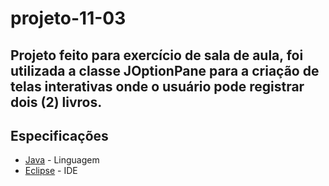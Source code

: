 # projeto-11-03

<h2>Projeto feito para exercício de sala de aula, foi utilizada a classe JOptionPane para a criação de telas interativas onde o usuário pode registrar dois (2) livros.</h2>

## Especificações

* [Java](https://www.java.com/) - Linguagem
* [Eclipse](https://eclipseide.org) - IDE
